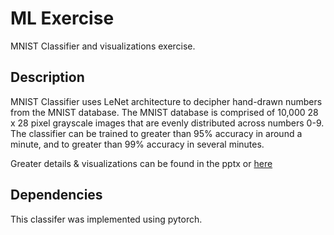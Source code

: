 # ML Exercise
MNIST Classifier and visualizations exercise.

## Description

MNIST Classifier uses LeNet architecture to decipher hand-drawn numbers from the MNIST database. The MNIST database is comprised of 10,000 28 x 28 pixel grayscale images that are evenly distributed across numbers 0-9. The classifier can be trained to greater than 95% accuracy in around a minute, and to greater than 99% accuracy in several minutes.

Greater details & visualizations can be found in the pptx or [here](https://docs.google.com/presentation/d/12GSWAh5ezFS7bwjfwteNPCxCsWunBPsU2vkFKQbb3ug/edit?usp=sharing)

## Dependencies

This classifer was implemented using pytorch. 
